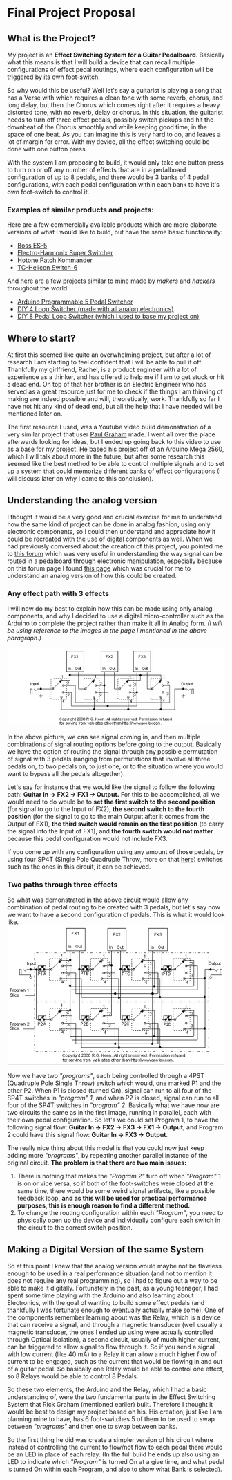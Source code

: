 # Final Project Proposal
## What is the Project?
My project is an **Effect Switching System for a Guitar Pedalboard**. Basically what this means is that I will build a device that can recall multiple configurations of effect pedal routings, where each configuration will be triggered by its own foot-switch.

So why would this be useful? Well let's say a guitarist is playing a song that has a Verse with which requires a clean tone with some reverb, chorus, and long delay, but then the Chorus which comes right after it requires a heavy distorted tone, with no reverb, delay or chorus. In this situation, the guitarist needs to turn off three effect pedals, possibly switch pickups and hit the downbeat of the Chorus smoothly and while keeping good time, in the space of one beat. As you can imagine this is very hard to do, and leaves a lot of margin for error. With my device, all the effect switching could be done with one button press.

With the system I am proposing to build, it would only take one button press to turn on or off any number of effects that are in a pedalboard configuration of up to 8 pedals, and there would be 3 banks of 4 pedal configurations, with each pedal configuration within each bank to have it's own foot-switch to control it.

### Examples of similar products and projects:
Here are a few commercially available products which are more elaborate versions of what I would like to build, but have the same basic functionality:
* [Boss ES-5](https://www.sweetwater.com/store/detail/ES5--boss-es-5-effects-switching-system?mrkgadid=3303551177&mrkgcl=28&mrkgen=gpla&mrkgbflag=0&mrkgcat=guitars&&acctid=21700000001645388&dskeywordid=92700046934854961&lid=92700046934854961&ds_s_kwgid=58700005285194964&ds_s_inventory_feed_id=97700000007215323&dsproductgroupid=385156301715&product_id=ES5&prodctry=US&prodlang=en&channel=online&storeid=%7bproduct_store_id%7d&device=c&network=g&matchtype=&locationid=%7bloc_phyiscal_ms%7d&creative=285729057343&targetid=pla-385156301715&campaignid=1465808371&gclid=EAIaIQobChMIg_jo6_zP6AIVSj0MCh1acQGnEAQYASABEgIPs_D_BwE&gclsrc=aw.ds)
* [Electro-Harmonix Super Switcher](https://www.sweetwater.com/store/detail/SuperSwitcher--electro-harmonix-super-switcher-programmable-effects-hub?mrkgadid=3332697220&mrkgcl=28&mrkgen=gpla&mrkgbflag=0&mrkgcat=guitars&&acctid=21700000001645388&dskeywordid=92700046937568522&lid=92700046937568522&ds_s_kwgid=58700005283385744&ds_s_inventory_feed_id=97700000007215323&dsproductgroupid=657314505535&product_id=SuperSwitcher&prodctry=US&prodlang=en&channel=online&storeid=%7bproduct_store_id%7d&device=c&network=g&matchtype=&locationid=%7bloc_phyiscal_ms%7d&creative=337614398144&targetid=pla-657314505535&campaignid=1465808371&gclid=EAIaIQobChMIg_jo6_zP6AIVSj0MCh1acQGnEAQYAyABEgLTYPD_BwE&gclsrc=aw.ds)
* [Hotone Patch Kommander](https://www.zzounds.com/item--HOTTPLS10?siid=239005&gclid=EAIaIQobChMI1fKSyf3P6AIViZ6zCh0cwQtdEAQYAiABEgKdAvD_BwE)
* [TC-Helicon Switch-6](https://www.sweetwater.com/store/detail/Switch6--tc-helicon-switch-6-accessory-pedal-for-expanded-effects-control?mrkgadid=3303552361&mrkgcl=28&mrkgen=gpla&mrkgbflag=0&mrkgcat=guitars&&acctid=21700000001645388&dskeywordid=92700046934854529&lid=92700046934854529&ds_s_kwgid=58700005285194820&ds_s_inventory_feed_id=97700000007215323&dsproductgroupid=476457798200&product_id=Switch6&prodctry=US&prodlang=en&channel=online&storeid=%7bproduct_store_id%7d&device=c&network=g&matchtype=&locationid=%7bloc_phyiscal_ms%7d&creative=285723452633&targetid=pla-476457798200&campaignid=1465808371&gclid=EAIaIQobChMI1fKSyf3P6AIViZ6zCh0cwQtdEAQYCSABEgLDmvD_BwE&gclsrc=aw.ds)

And here are a few projects similar to mine made by *makers* and *hackers* throughout the world:
* [Arduino Programmable 5 Pedal Switcher](https://www.instructables.com/id/arduino-programable-5-pedal-switcher/)
* [DIY 4 Loop Switcher \(made with all analog electronics\)](https://www.youtube.com/watch?v=Fd_LKoOA7sE)
* [DIY 8 Pedal Loop Switcher \(which I used to base my project on\)](https://www.youtube.com/watch?v=NYT-uuoJm2o)

## Where to start?
At first this seemed like quite an overwhelming project, but after a lot of research I am starting to feel confident that I will be able to pull it off. Thankfully my girlfriend, Rachel, is a product engineer with a lot of experience as a thinker, and has offered to help me if I am to get stuck or hit a dead end. On top of that her brother is an Electric Engineer who has served as a great resource just for me to check if the things I am thinking of making are indeed possible and will, theoretically, work. Thankfully so far I have not hit any kind of dead end, but all the help that I have needed will be mentioned later on.

The first resource I used, was a Youtube video build demonstration of a very similar project that user [Paul Graham](https://www.youtube.com/channel/UCrw0n8YMvLIxB3unvbfISsw) made. I went all over the place afterwards looking for ideas, but I ended up going back to this video to use as a base for my project. He based his project off of an Arduino Mega 2560, which I will talk about more in the future, but after some research this seemed like the best method to be able to control multiple signals and to set up a system that could memorize different banks of effect configurations (I will discuss later on why I came to this conclusion).

## Understanding the analog version
I thought it would be a very good and crucial exercise for me to understand how the same kind of project can be done in analog fashion, using only electronic components, so I could then understand and appreciate how it could be recreated with the use of digital components as well. When we had previously conversed about the creation of this project, you pointed me to [this forum](https://www.harmonycentral.com/forums/topic/118660-building-an-effect-switching-system/) which was very useful in understanding the way signal can be routed in a pedalboard through electronic manipulation, especially because on this forum page I found [this page](http://www.geofex.com/article_folders/fxswitchr/fxswitchr.htm) which was crucial for me to understand an analog version of how this could be created.

### Any effect path with 3 effects
I will now do my best to explain how this can be made using only analog components, and why I decided to use a digital micro-controller such as the Arduino to complete the project rather than make it all in Analog form. *(I will be using reference to the images in the page I mentioned in the above paragraph.)*

![Any signal path through three effects](https://github.com/sbest33/Sam-Best/blob/master/Week%2010/fxselex4%20copy.gif)

In the above picture, we can see signal coming in, and then multiple combinations of signal routing options before going to the output. Basically we have the option of routing the signal through any possible permutation of signal with 3 pedals (ranging from permutations that involve all three pedals on, to two pedals on, to just one, or to the situation where you would want to bypass all the pedals altogether).

Let's say for instance that we would like the signal to follow the following path: **Guitar In -> FX2 -> FX1 -> Output.** For this to be accomplished, all we would need to do would be to **set the first switch to the second position** (for signal to go to the Input of FX2), **the second switch to the fourth position** (for the signal to go to the main Output after it comes from the Output of FX1), **the third switch would remain on the first position** (to carry the signal into the Input of FX1), and **the fourth switch would not matter** because this pedal configuration would not include FX3.

If you come up with any configuration using any amount of those pedals, by using four SP4T (Single Pole Quadruple Throw, more on that [here](https://www.dummies.com/programming/electronics/components/switches-in-electronic-circuits-poles-and-throws/)) switches such as the ones in this circuit, it can be achieved.

### Two paths through three effects
So what was demonstrated in the above circuit would allow any combination of pedal routing to be created with 3 pedals, but let's say now we want to have a second configuration of pedals. This is what it would look like.
![Two signal paths through three effects](https://github.com/sbest33/Sam-Best/blob/master/Week%2010/fxselex5%20copy.gif)

Now we have two *"programs"*, each being controlled through a 4PST (Quadruple Pole Single Throw) switch which would, one marked P1 and the other P2. When P1 is closed (turned On), signal can run to all four of the SP4T switches in *"program" 1*, and when P2 is closed, signal can run to all four of the SP4T switches in *"program" 2*. Basically what we have now are two circuits the same as in the first image, running in parallel, each with their own pedal configuration. So let's we could set Program 1, to have the following signal flow: **Guitar In -> FX2 -> FX3 -> FX1 -> Output**; and Program 2 could have this signal flow: **Guitar In -> FX3 -> Output**.

The really nice thing about this model is that you could now just keep adding more *"programs"*, by repeating another parallel instance of the original circuit. **The problem is that there are two main issues:**
1. There is nothing that makes the *"Program 2"* turn off when *"Program"* 1 is on or vice versa, so if both of the foot-switches were closed at the same time, there would be some weird signal artifacts, like a possible feedback loop, **and as this will be used for practical performance purposes, this is enough reason to find a different method.**
2. To change the routing configuration within each *"Program"*, you need to physically open up the device and individually configure each switch in the circuit to the correct switch position.

## Making a Digital Version of the same System
So at this point I knew that the analog version would maybe not be flawless enough to be used in a real performance situation (and not to mention it does not require any real programming), so I had to figure out a way to be able to make it digitally. Fortunately in the past, as a young teenager, I had spent some time playing with the Arduino and also learning about Electronics, with the goal of wanting to build some effect pedals (and thankfully I was fortunate enough to eventually actually make some). One of the components remember learning about was the Relay, which is a device that can receive a signal, and through a magnetic transducer (well usually a magnetic transducer, the ones I ended up using were actually controlled through Optical Isolation), a second circuit, usually of much higher current, can be triggered to allow signal to flow through it. So if you send a signal with low current (like 40 mA) to a Relay it can allow a much higher flow of current to be engaged, such as the current that would be flowing in and out of a guitar pedal. So basically one Relay would be able to control one effect, so 8 Relays would be able to control 8 Pedals.

So these two elements, the Arduino and the Relay, which I had a basic understanding of, were the two fundamental parts in the Effect Switching System that Rick Graham (mentioned earlier) built. Therefore I thought it would be best to design my project based on his. His creation, just like I am planning mine to have, has 6 foot-switches 5 of them to be used to swap between *"programs"* and then one to swap between banks.

So the first thing he did was create a simpler version of his circuit where instead of controlling the current to flow/not flow to each pedal there would be an LED in place of each relay. (In the full build he ends up also using an LED to indicate which *"Program"* is turned On at a give time, and what pedal is turned On within each Program, and also to show what Bank is selected).
